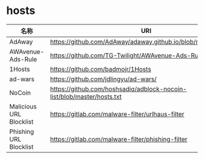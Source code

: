 # hosts

| 名称 | URI |
|------|-----|
| AdAway | https://github.com/AdAway/adaway.github.io/blob/master/hosts.txt |
| AWAvenue-Ads-Rule | https://github.com/TG-Twilight/AWAvenue-Ads-Rule |
| 1Hosts | https://github.com/badmojr/1Hosts |
| ad-wars | https://github.com/jdlingyu/ad-wars/ |
| NoCoin | https://github.com/hoshsadiq/adblock-nocoin-list/blob/master/hosts.txt |
| Malicious URL Blocklist | https://gitlab.com/malware-filter/urlhaus-filter |
| Phishing URL Blocklist | https://gitlab.com/malware-filter/phishing-filter |
